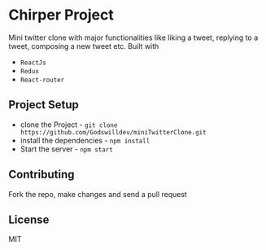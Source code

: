 # Chirper Project

Mini twitter clone with major functionalities like liking a tweet, replying to a tweet, composing a new tweet etc.
Built with

- `ReactJs`
- `Redux`
- `React-router`

## Project Setup

- clone the Project - `git clone https://github.com/Godswilldev/miniTwitterClone.git`
- install the dependencies - `npm install`
- Start the server - `npm start`

## Contributing

Fork the repo, make changes and send a pull request

## License

MIT
